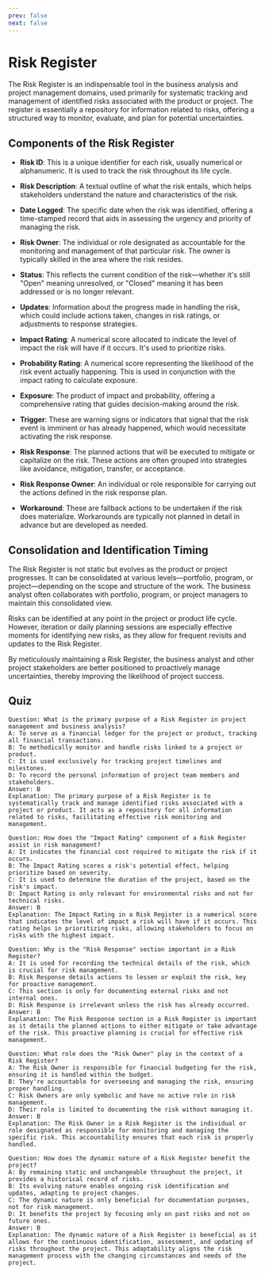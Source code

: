 ```yaml
---
prev: false
next: false
---
```


# Risk Register

The Risk Register is an indispensable tool in the business analysis and project management domains, used primarily for systematic tracking and management of identified risks associated with the product or project. The register is essentially a repository for information related to risks, offering a structured way to monitor, evaluate, and plan for potential uncertainties.

## Components of the Risk Register

- **Risk ID**: This is a unique identifier for each risk, usually numerical or alphanumeric. It is used to track the risk throughout its life cycle.

- **Risk Description**: A textual outline of what the risk entails, which helps stakeholders understand the nature and characteristics of the risk.

- **Date Logged**: The specific date when the risk was identified, offering a time-stamped record that aids in assessing the urgency and priority of managing the risk.

- **Risk Owner**: The individual or role designated as accountable for the monitoring and management of that particular risk. The owner is typically skilled in the area where the risk resides.

- **Status**: This reflects the current condition of the risk—whether it's still "Open" meaning unresolved, or "Closed" meaning it has been addressed or is no longer relevant.

- **Updates**: Information about the progress made in handling the risk, which could include actions taken, changes in risk ratings, or adjustments to response strategies.

- **Impact Rating**: A numerical score allocated to indicate the level of impact the risk will have if it occurs. It's used to prioritize risks.

- **Probability Rating**: A numerical score representing the likelihood of the risk event actually happening. This is used in conjunction with the impact rating to calculate exposure.

- **Exposure**: The product of impact and probability, offering a comprehensive rating that guides decision-making around the risk.

- **Trigger**: These are warning signs or indicators that signal that the risk event is imminent or has already happened, which would necessitate activating the risk response.

- **Risk Response**: The planned actions that will be executed to mitigate or capitalize on the risk. These actions are often grouped into strategies like avoidance, mitigation, transfer, or acceptance.

- **Risk Response Owner**: An individual or role responsible for carrying out the actions defined in the risk response plan.

- **Workaround**: These are fallback actions to be undertaken if the risk does materialize. Workarounds are typically not planned in detail in advance but are developed as needed.

## Consolidation and Identification Timing

The Risk Register is not static but evolves as the product or project progresses. It can be consolidated at various levels—portfolio, program, or project—depending on the scope and structure of the work. The business analyst often collaborates with portfolio, program, or project managers to maintain this consolidated view.

Risks can be identified at any point in the project or product life cycle. However, iteration or daily planning sessions are especially effective moments for identifying new risks, as they allow for frequent revisits and updates to the Risk Register.

By meticulously maintaining a Risk Register, the business analyst and other project stakeholders are better positioned to proactively manage uncertainties, thereby improving the likelihood of project success.

## Quiz

```quiz
Question: What is the primary purpose of a Risk Register in project management and business analysis?
A: To serve as a financial ledger for the project or product, tracking all financial transactions.
B: To methodically monitor and handle risks linked to a project or product.
C: It is used exclusively for tracking project timelines and milestones.
D: To record the personal information of project team members and stakeholders.
Answer: B
Explanation: The primary purpose of a Risk Register is to systematically track and manage identified risks associated with a project or product. It acts as a repository for all information related to risks, facilitating effective risk monitoring and management.

Question: How does the "Impact Rating" component of a Risk Register assist in risk management?
A: It indicates the financial cost required to mitigate the risk if it occurs.
B: The Impact Rating scores a risk's potential effect, helping prioritize based on severity.
C: It is used to determine the duration of the project, based on the risk's impact.
D: Impact Rating is only relevant for environmental risks and not for technical risks.
Answer: B
Explanation: The Impact Rating in a Risk Register is a numerical score that indicates the level of impact a risk will have if it occurs. This rating helps in prioritizing risks, allowing stakeholders to focus on risks with the highest impact.

Question: Why is the "Risk Response" section important in a Risk Register?
A: It is used for recording the technical details of the risk, which is crucial for risk management.
B: Risk Response details actions to lessen or exploit the risk, key for proactive management.
C: This section is only for documenting external risks and not internal ones.
D: Risk Response is irrelevant unless the risk has already occurred.
Answer: B
Explanation: The Risk Response section in a Risk Register is important as it details the planned actions to either mitigate or take advantage of the risk. This proactive planning is crucial for effective risk management.

Question: What role does the "Risk Owner" play in the context of a Risk Register?
A: The Risk Owner is responsible for financial budgeting for the risk, ensuring it is handled within the budget.
B: They're accountable for overseeing and managing the risk, ensuring proper handling.
C: Risk Owners are only symbolic and have no active role in risk management.
D: Their role is limited to documenting the risk without managing it.
Answer: B
Explanation: The Risk Owner in a Risk Register is the individual or role designated as responsible for monitoring and managing the specific risk. This accountability ensures that each risk is properly handled.

Question: How does the dynamic nature of a Risk Register benefit the project?
A: By remaining static and unchangeable throughout the project, it provides a historical record of risks.
B: Its evolving nature enables ongoing risk identification and updates, adapting to project changes.
C: The dynamic nature is only beneficial for documentation purposes, not for risk management.
D: It benefits the project by focusing only on past risks and not on future ones.
Answer: B
Explanation: The dynamic nature of a Risk Register is beneficial as it allows for the continuous identification, assessment, and updating of risks throughout the project. This adaptability aligns the risk management process with the changing circumstances and needs of the project.
```
